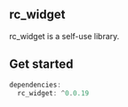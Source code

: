 ## rc_widget

rc_widget is a self-use library.

## Get started

```dart
dependencies:
  rc_widget: ^0.0.19
```